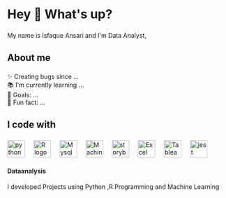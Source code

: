 <h1 align="left">Hey 👋 What's up?</h1>

###

<p align="left">My name is Isfaque Ansari and I'm Data Analyst,</p>

###

<h2 align="left">About me</h2>

###

<p align="left">✨ Creating bugs since ...<br>📚 I'm currently learning ...<br>🎯 Goals: ...<br>🎲 Fun fact: ...</p>

###

<h2 align="left">I code with</h2>

###

<div align="left">
  <img src="https://www.google.com/search?q=python&sca_esv=592086901&rlz=1C1RXQR_en-GBIN1070IN1070&sxsrf=AM9HkKmPtGFsZUyuU45oK9vapmMmeDboHA:1702963321969&tbm=isch&source=iu&ictx=1&vet=1&fir=hs-cfTjLDWwuFM%252C3wRBXLyvECcz0M%252C%252Fm%252F05z1_%253B6gL-m2EeEpxmGM%252CFvb7Gz_c4rwxjM%252C_%253B4ZNsqXEECsj39M%252C5jfQJfg5JhrpMM%252C_%253Bk6ZGA6noS202IM%252CZIk6oEy_LSc-sM%252C_%253BROU_VImkeciK3M%252CjMOmS9NnvnJGnM%252C_&usg=AI4_-kRxk-SsyqJLA0EEMJwLqxS-cF1eyA&sa=X&sqi=2&ved=2ahUKEwjj7Pve4JqDAxXfb2wGHRpoAK4Q_B16BAhREAE#imgrc=hs-cfTjLDWwuFM" height="40" alt="python logo"  />
  <img width="12" />
  <img src="https://cdn.jsdelivr.net/gh/devicons/devicon/icons/typescript/R Programming-original.svg" height="40" alt="R logo"  />
  <img width="12" />
  <img src="https://cdn.jsdelivr.net/gh/devicons/devicon/icons/react/Mysql-original.svg" height="40" alt="Mysql logo"  />
  <img width="12" />
  <img src="https://cdn.jsdelivr.net/gh/devicons/devicon/icons/nextjs/Machine Learnng-original.svg" height="40" alt="Machine Learning logo"  />
  <img width="12" />
  <img src="https://cdn.jsdelivr.net/gh/devicons/devicon/icons/storybook/storybook-original.svg" height="40" alt="storybook logo"  />
  <img width="12" />
  <img src="https://cdn.jsdelivr.net/gh/devicons/devicon/icons/nodejs/Microsoft Excel-original.svg" height="40" alt="Excel logo"  />
  <img width="12" />
  <img src="https://cdn.jsdelivr.net/gh/devicons/devicon/icons/nestjs/Tableau-plain.svg" height="40" alt="Tableau logo"  />
  <img width="12" />
  <img src="https://cdn.jsdelivr.net/gh/devicons/devicon/icons/jest/jest-plain.svg" height="40" alt="jest logo"  />
</div>

#### Dataanalysis
I developed Projects using Python ,R Programming and Machine Learning
